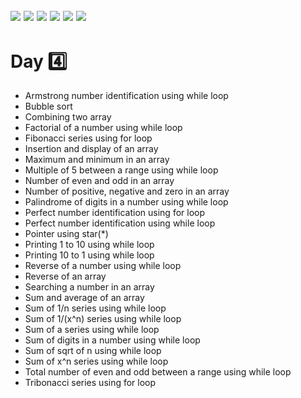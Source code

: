 ![](https://img.shields.io/badge/git-fff7f8?colorA=faf0f0&colorB=db4823&style=for-the-badge&logo=git)
![](https://img.shields.io/badge/github-fff7f8?colorA=080808&colorB=8a8a8a&style=for-the-badge&logo=github)
![](https://img.shields.io/badge/for-you-099450?colorA=b0c92e&colorB=487d3e&style=for-the-badge)
![](https://img.shields.io/badge/check_it-out-bee5ed?colorA=3fc5d1&colorB=469acf&style=for-the-badge)
![](https://img.shields.io/badge/made_with-C-bee5ed?colorA=eb4646&colorB=b52d2d&style=for-the-badge)
![](https://img.shields.io/badge/visual_studio_code-1.47.3-181717?colorA=ae36d6&style=for-the-badge&logo=visual-studio-code)
---
# Day :four:
   * Armstrong number identification using while loop
   * Bubble sort
   * Combining two array
   * Factorial of a number using while loop
   * Fibonacci series using for loop
   * Insertion and display of an array
   * Maximum and minimum in an array
   * Multiple of 5 between a range using while loop
   * Number of even and odd in an array
   * Number of positive, negative and zero in an array
   * Palindrome of digits in a number using while loop
   * Perfect number identification using for loop
   * Perfect number identification using while loop
   * Pointer using star(*)
   * Printing 1 to 10 using while loop
   * Printing 10 to 1 using while loop
   * Reverse of a number using while loop
   * Reverse of an array
   * Searching a number in an array
   * Sum and average of an array
   * Sum of 1/n series using while loop
   * Sum of 1/(x^n) series using while loop
   * Sum of a series using while loop
   * Sum of digits in a number using while loop
   * Sum of sqrt of n using while loop
   * Sum of x^n series using while loop
   * Total number of even and odd between a range using while loop
   * Tribonacci series using for loop
